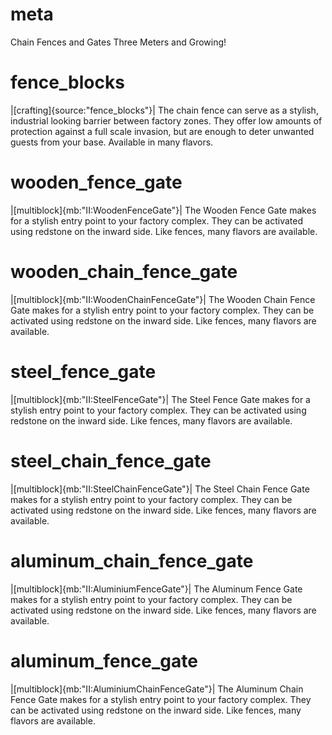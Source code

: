 # meta
Chain Fences and Gates
Three Meters and Growing!

# fence_blocks
|[crafting]{source:"fence_blocks"}|
The chain fence can serve as a stylish, industrial looking barrier between factory zones. They offer low amounts of protection against a full scale invasion, but are enough to deter unwanted guests from your base. Available in many flavors.

# wooden_fence_gate
|[multiblock]{mb:"II:WoodenFenceGate"}|
The Wooden Fence Gate makes for a stylish entry point to your factory complex. They can be activated using redstone on the inward side. Like fences, many flavors are available.

# wooden_chain_fence_gate
|[multiblock]{mb:"II:WoodenChainFenceGate"}|
The Wooden Chain Fence Gate makes for a stylish entry point to your factory complex. They can be activated using redstone on the inward side. Like fences, many flavors are available.
# steel_fence_gate
|[multiblock]{mb:"II:SteelFenceGate"}|
The Steel Fence Gate makes for a stylish entry point to your factory complex. They can be activated using redstone on the inward side. Like fences, many flavors are available.
# steel_chain_fence_gate
|[multiblock]{mb:"II:SteelChainFenceGate"}|
The Steel Chain Fence Gate makes for a stylish entry point to your factory complex. They can be activated using redstone on the inward side. Like fences, many flavors are available.
# aluminum_chain_fence_gate
|[multiblock]{mb:"II:AluminiumFenceGate"}|
The Aluminum Fence Gate makes for a stylish entry point to your factory complex. They can be activated using redstone on the inward side. Like fences, many flavors are available.
# aluminum_fence_gate
|[multiblock]{mb:"II:AluminiumChainFenceGate"}|
The Aluminum Chain Fence Gate makes for a stylish entry point to your factory complex. They can be activated using redstone on the inward side. Like fences, many flavors are available.

